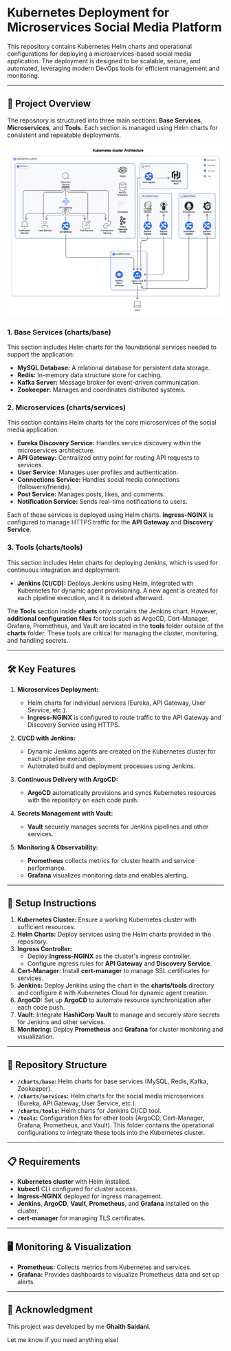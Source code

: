 # Kubernetes Deployment for Microservices Social Media Platform

This repository contains Kubernetes Helm charts and operational configurations for deploying a microservices-based social media application. The deployment is designed to be scalable, secure, and automated, leveraging modern DevOps tools for efficient management and monitoring.

---

## 📖 Project Overview

The repository is structured into three main sections: **Base Services**, **Microservices**, and **Tools**. Each section is managed using Helm charts for consistent and repeatable deployments.

![Kubernetes Cluster Architecture](images/Kubernetes%20cluster%20architecture.png)

### 1. **Base Services (charts/base)**

This section includes Helm charts for the foundational services needed to support the application:

- **MySQL Database:** A relational database for persistent data storage.
- **Redis:** In-memory data structure store for caching.
- **Kafka Server:** Message broker for event-driven communication.
- **Zookeeper:** Manages and coordinates distributed systems.

### 2. **Microservices (charts/services)**

This section contains Helm charts for the core microservices of the social media application:

- **Eureka Discovery Service:** Handles service discovery within the microservices architecture.
- **API Gateway:** Centralized entry point for routing API requests to services.
- **User Service:** Manages user profiles and authentication.
- **Connections Service:** Handles social media connections (followers/friends).
- **Post Service:** Manages posts, likes, and comments.
- **Notification Service:** Sends real-time notifications to users.

Each of these services is deployed using Helm charts. **Ingress-NGINX** is configured to manage HTTPS traffic for the **API Gateway** and **Discovery Service**.

### 3. **Tools (charts/tools)**

This section includes Helm charts for deploying Jenkins, which is used for continuous integration and deployment:

- **Jenkins (CI/CD):** Deploys Jenkins using Helm, integrated with Kubernetes for dynamic agent provisioning. A new agent is created for each pipeline execution, and it is deleted afterward.

The **Tools** section inside **charts** only contains the Jenkins chart. However, **additional configuration files** for tools such as ArgoCD, Cert-Manager, Grafana, Prometheus, and Vault are located in the **tools** folder outside of the **charts** folder. These tools are critical for managing the cluster, monitoring, and handling secrets.

---

## 🛠️ Key Features

1. **Microservices Deployment:**
    - Helm charts for individual services (Eureka, API Gateway, User Service, etc.).
    - **Ingress-NGINX** is configured to route traffic to the API Gateway and Discovery Service using HTTPS.

2. **CI/CD with Jenkins:**
    - Dynamic Jenkins agents are created on the Kubernetes cluster for each pipeline execution.
    - Automated build and deployment processes using Jenkins.

3. **Continuous Delivery with ArgoCD:**
    - **ArgoCD** automatically provisions and syncs Kubernetes resources with the repository on each code push.

4. **Secrets Management with Vault:**
    - **Vault** securely manages secrets for Jenkins pipelines and other services.

5. **Monitoring & Observability:**
    - **Prometheus** collects metrics for cluster health and service performance.
    - **Grafana** visualizes monitoring data and enables alerting.

---

## 🚀 Setup Instructions

1. **Kubernetes Cluster:** Ensure a working Kubernetes cluster with sufficient resources.
2. **Helm Charts:** Deploy services using the Helm charts provided in the repository.
3. **Ingress Controller:**
    - Deploy **Ingress-NGINX** as the cluster's ingress controller.
    - Configure ingress rules for **API Gateway** and **Discovery Service**.
4. **Cert-Manager:** Install **cert-manager** to manage SSL certificates for services.
5. **Jenkins:** Deploy Jenkins using the chart in the **charts/tools** directory and configure it with Kubernetes Cloud for dynamic agent creation.
6. **ArgoCD:** Set up **ArgoCD** to automate resource synchronization after each code push.
7. **Vault:** Integrate **HashiCorp Vault** to manage and securely store secrets for Jenkins and other services.
8. **Monitoring:** Deploy **Prometheus** and **Grafana** for cluster monitoring and visualization.

---

## 🔗 Repository Structure

- **`/charts/base`:** Helm charts for base services (MySQL, Redis, Kafka, Zookeeper).
- **`/charts/services`:** Helm charts for the social media microservices (Eureka, API Gateway, User Service, etc.).
- **`/charts/tools`:** Helm charts for Jenkins CI/CD tool.
- **`/tools`:** Configuration files for other tools (ArgoCD, Cert-Manager, Grafana, Prometheus, and Vault). This folder contains the operational configurations to integrate these tools into the Kubernetes cluster.

---

## 📋 Requirements

- **Kubernetes cluster** with Helm installed.
- **kubectl** CLI configured for cluster access.
- **Ingress-NGINX** deployed for ingress management.
- **Jenkins**, **ArgoCD**, **Vault**, **Prometheus**, and **Grafana** installed on the cluster.
- **cert-manager** for managing TLS certificates.

---

## 🖥️ Monitoring & Visualization

- **Prometheus:** Collects metrics from Kubernetes and services.
- **Grafana:** Provides dashboards to visualize Prometheus data and set up alerts.

---

## 🙌 Acknowledgment

This project was developed by me **Ghaith Saidani**.

Let me know if you need anything else!
